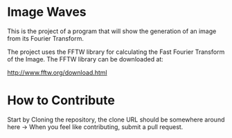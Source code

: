 Image Waves
===========
This is the project of a program that will show the generation of an image from its Fourier Transform.

The project uses the FFTW library for calculating the Fast Fourier Transform of the Image.
The FFTW library can be downloaded at:

http://www.fftw.org/download.html

How to Contribute
===========
Start by Cloning the repository, the clone URL should be somewhere around here ->
When you feel like contributing, submit a pull request.
